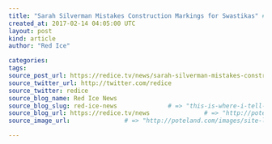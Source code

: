 ```yaml
---
title: "Sarah Silverman Mistakes Construction Markings for Swastikas" # => "I Made a Pretty Gem - Planet.rb"
created_at: 2017-02-14 04:05:00 UTC
layout: post
kind: article
author: "Red Ice"

categories: 
tags: 
source_post_url: https://redice.tv/news/sarah-silverman-mistakes-construction-markings-for-swastikas    # => "http://poteland.com/blog/i-made-a-pretty-gem-planet-dot-rb/"
source_twitter_url: http://twitter.com/redice
source_twitter: redice
source_blog_name: Red Ice News
source_blog_slug: red-ice-news              # => "this-is-where-i-tell-you-stuff"
source_blog_url: https://redice.tv/news               # => "http://poteland.com/articles"
source_image_url:               # => "http://poteland.com/images/site-logo.png"

---
```



<!--
   &lt;img align=&quot;left&quot; alt=&quot;Sarah Silverman Mistakes Construction Markings for Swastikas&quot; src=&quot;https://rdice.net/a/c/n/17/02140504-SarahSilverman2.9cd7b47f.jpg&quot;&gt; Comedian Sarah Silverman got an earful from her social media followers on Sunday after appearing to mistake a pair of bright orange construction markings for swastikas painted by neo-Nazis. The 46-year-old comedian wrote that she was on her way to get coffee when she noticed the markings on the sidewalk. Walking to get coffee saw these all over a sidewalk in the town I&#39;m in. Is this an attempt at swastikas? Do neo nazis not have google? pic.twitter.com/A4ses1G3ru — Sarah Silverman (@SarahKSilverman) February 12, 2017 “Walking to get coffee saw these all over a sidewalk in the town I’m in. Is this an attempt at swastikas? Do neo nazis not have google?” she wrote. Of course, Silverman’s followers were quick to point out that the markings were, in fact, innocuous markings used in construction,…           # => "I’ve been hurting to write this ever since we had the idea of creating a Planet for Cubox..." (Continued)
   red-ice-news              # => "this-is-where-i-tell-you-stuff"
   https://redice.tv/news               # => "http://poteland.com/articles"
                 # => "http://poteland.com/images/site-logo.png"
<img align="left" alt="Sarah Silverman Mistakes Construction Markings for Swastikas" src="https://rdice.net/a/c/n/17/02140504-SarahSilverman2.9cd7b47f.jpg"> Comedian Sarah Silverman got an earful from her social media followers on Sunday after appearing to mistake a pair of bright orange construction markings for swastikas painted by neo-Nazis. The 46-year-old comedian wrote that she was on her way to get coffee when she noticed the markings on the sidewalk. Walking to get coffee saw these all over a sidewalk in the town I'm in. Is this an attempt at swastikas? Do neo nazis not have google? pic.twitter.com/A4ses1G3ru — Sarah Silverman (@SarahKSilverman) February 12, 2017 “Walking to get coffee saw these all over a sidewalk in the town I’m in. Is this an attempt at swastikas? Do neo nazis not have google?” she wrote. Of course, Silverman’s followers were quick to point out that the markings were, in fact, innocuous markings used in construction,…<div class="">
    <i>Source: <a href="https://redice.tv/news">Red Ice News</a></i>
</div>
